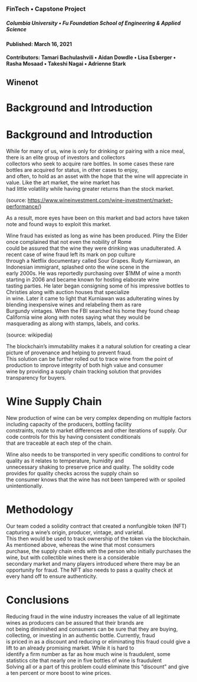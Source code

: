 ### FinTech • Capstone Project
##### Columbia University • Fu Foundation School of Engineering & Applied Science
#### Published:  March 16, 2021
#### Contributors: Tamari Bachulashvili • Aidan Dowdle • Lisa Esberger • Rasha Mosaad • Takeshi Nagai • Adrienne Stark

## Winenot

# Background and Introduction

# Background and Introduction

While for many of us, wine is only for drinking or pairing with a nice meal, there is an elite group of investors and collectors<br>
collectors who seek to acquire rare bottles. In some cases these rare bottles are acquired for status, in other cases to enjoy,<br>
and often, to hold as an asset with the hope that the wine will appreciate in value. Like the art market, the wine market has<br> 
had little volatility while having greater returns than the stock market.<br>




(source: https://www.wineinvestment.com/wine-investment/market-performance/)<br>

As a result, more eyes have been on this market and bad actors have taken note and found ways to exploit this market.<br>


Wine fraud has existed as long as wine has been produced. Pliny the Elder once complained that not even the nobility of Rome<br>
could be assured that the wine they were drinking was unadulterated. A recent case of wine fraud left its mark on pop culture<br> 
through a Netflix documentary called Sour Grapes. Rudy Kurniawan, an Indonesian immigrant, splashed onto the wine scene in the<br> 
early 2000s. He was reportedly purchasing over $1MM of wine a month starting in 2006 and became known for hosting elaborate wine <br>
tasting parties. He later began consigning some of his impressive bottles to Christies along with auction houses that specialize<br>
in wine. Later it came to light that Kurniawan was adulterating wines by blending inexpensive wines and relabeling them as rare<br>
Burgundy vintages.  When the FBI searched his home they found cheap California wine along with notes saying what they would be<br>
masquerading as along with stamps, labels, and corks.<br>  


(source: wikipedia)

The blockchain’s immutability makes it a natural solution for creating a clear picture of provenance and helping to prevent fraud.<br>
This solution can be further rolled out to trace wine from the point of production to improve integrity of both high value and consumer<br>
wine by providing a supply chain tracking solution that provides transparency for buyers.<br>

# Wine Supply Chain


New production of wine can be very complex depending on multiple factors including capacity of the producers, bottling facility<br>
constraints, route to market differences and other iterations of supply.  Our code controls for this by having consistent conditionals<br>
that are traceable at each step of the chain.<br>       

Wine also needs to be transported in very specific conditions to control for quality as it relates to temperature, humidity and<br>
unnecessary shaking to preserve price and quality.  The solidity code provides for quality checks across the supply chain so<br>
the consumer knows that the wine has not been tampered with or spoiled unintentionally.<br> 


# Methodology

Our team coded a solidity contract that created a nonfungible token (NFT) capturing a wine’s origin, producer, vintage, and varietal.<br>
This then would be used to track ownership of the token via the blockchain. As mentioned above, whereas the wine that most consumers<br> 
purchase, the supply chain ends with the person who initially purchases the wine, but with collectible wines there is a considerable<br> 
secondary market and many players introduced where there may be an opportunity for fraud. The NFT also needs to pass a quality check at<br>
every hand off to ensure authenticity.<br> 


# Conclusions

Reducing fraud in the wine industry increases the value of all legitimate wines as producers can be assured that their brands are<br>
not being diminished and consumers can be sure that they are buying, collecting, or investing in an authentic bottle. Currently, fraud<br>
is priced in as a discount and reducing or eliminating this fraud could give a lift to an already promising market. While it is hard to<br>
identify a firm number as far as how much wine is fraudulent, some statistics cite that nearly one in five bottles of wine is fraudulent<br>
Solving all or a part of this problem could eliminate this “discount” and give a ten percent or more boost to wine prices.<br> 

